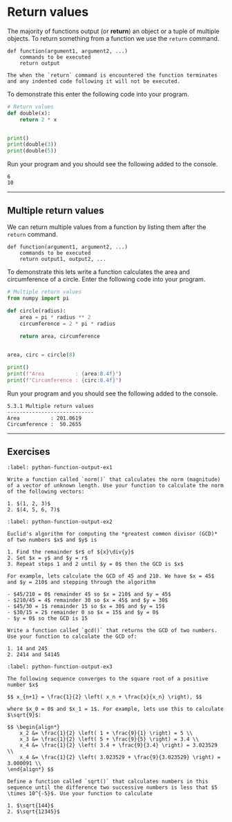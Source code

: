 # Return values

The majority of functions output (or **return**) an object or a tuple of multiple objects. To return something from a function we use the `return` command.

```text
def function(argument1, argument2, ...)
    commands to be executed
    return output
```

```{important}
The when the `return` command is encountered the function terminates and any indented code following it will not be executed. 
```

To demonstrate this enter the following code into your program.

```python
# Return values
def double(x):
    return 2 * x


print()
print(double(3))
print(double(5))
```

Run your program and you should see the following added to the console.

```text
6
10
```

---

## Multiple return values

We can return multiple values from a function by listing them after the `return` command.

```text
def function(argument1, argument2, ...)
    commands to be executed
    return output1, output2, ...
```

To demonstrate this lets write a function calculates the area and circumference of a circle. Enter the following code into your program.

```python
# Multiple return values
from numpy import pi

def circle(radius):
    area = pi * radius ** 2
    circumference = 2 * pi * radius
    
    return area, circumference


area, circ = circle(8)

print()
print(f"Area          : {area:8.4f}")
print(f"Circumference : {circ:8.4f}")
```

Run your program and you should see the following added to the console.

```text
5.3.1 Multiple return values
----------------------------
Area          : 201.0619
Circumference :  50.2655
```

---

## Exercises

```{exercise}
:label: python-function-output-ex1

Write a function called `norm()` that calculates the norm (magnitude) of a vector of unknown length. Use your function to calculate the norm of the following vectors:

1. $(1, 2, 3)$
2. $(4, 5, 6, 7)$

```

```{exercise}
:label: python-function-output-ex2

Euclid's algorithm for computing the *greatest common divisor (GCD)* of two numbers $x$ and $y$ is

1. Find the remainder $r$ of ${x}\div{y}$
2. Set $x = y$ and $y = r$
3. Repeat steps 1 and 2 until $y = 0$ then the GCD is $x$

For example, lets calculate the GCD of 45 and 210. We have $x = 45$ and $y = 210$ and stepping through the algorithm

- $45/210 = 0$ remainder 45 so $x = 210$ and $y = 45$
- $210/45 = 4$ remainder 30 so $x = 45$ and $y = 30$
- $45/30 = 1$ remainder 15 so $x = 30$ and $y = 15$
- $30/15 = 2$ remainder 0 so $x = 15$ and $y = 0$
- $y = 0$ so the GCD is 15

Write a function called `gcd()` that returns the GCD of two numbers. Use your function to calculate the GCD of:

1. 14 and 245
2. 2414 and 54145
```

```{exercise}
:label: python-function-output-ex3

The following sequence converges to the square root of a positive number $x$

$$ x_{n+1} = \frac{1}{2} \left( x_n + \frac{x}{x_n} \right), $$

where $x_0 = 0$ and $x_1 = 1$. For example, lets use this to calculate $\sqrt{9}$:

$$ \begin{align*}
    x_2 &= \frac{1}{2} \left( 1 + \frac{9}{1} \right) = 5 \\
    x_3 &= \frac{1}{2} \left( 5 + \frac{9}{5} \right) = 3.4 \\
    x_4 &= \frac{1}{2} \left( 3.4 + \frac{9}{3.4} \right) = 3.023529 \\
    x_4 &= \frac{1}{2} \left( 3.023529 + \frac{9}{3.023529} \right) = 3.000091 \\
\end{align*} $$

Define a function called `sqrt()` that calculates numbers in this sequence until the difference two successive numbers is less that $5 \times 10^{-5}$. Use your function to calculate

1. $\sqrt{144}$
2. $\sqrt{12345}$
```
